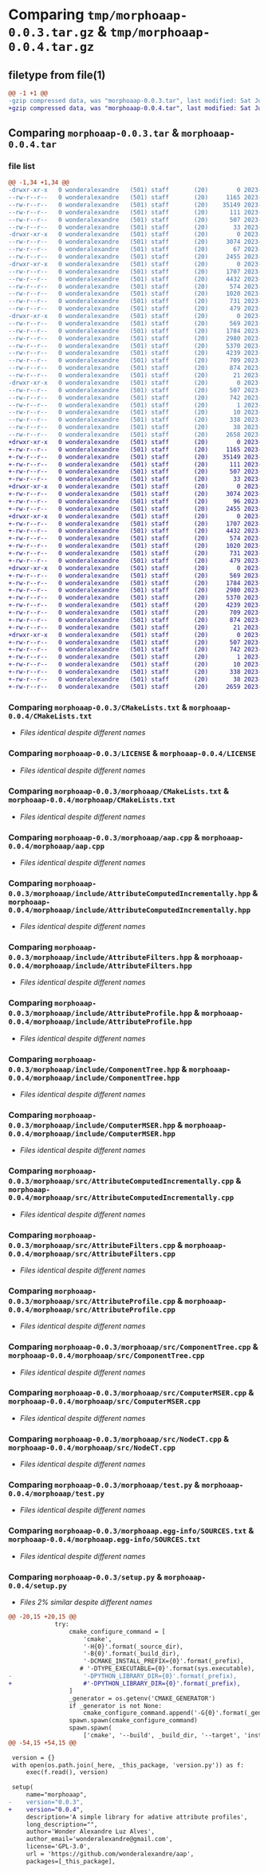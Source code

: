 # Comparing `tmp/morphoaap-0.0.3.tar.gz` & `tmp/morphoaap-0.0.4.tar.gz`

## filetype from file(1)

```diff
@@ -1 +1 @@
-gzip compressed data, was "morphoaap-0.0.3.tar", last modified: Sat Jul 15 17:01:16 2023, max compression
+gzip compressed data, was "morphoaap-0.0.4.tar", last modified: Sat Jul 15 17:25:50 2023, max compression
```

## Comparing `morphoaap-0.0.3.tar` & `morphoaap-0.0.4.tar`

### file list

```diff
@@ -1,34 +1,34 @@
-drwxr-xr-x   0 wonderalexandre   (501) staff       (20)        0 2023-07-15 17:01:16.339725 morphoaap-0.0.3/
--rw-r--r--   0 wonderalexandre   (501) staff       (20)     1165 2023-07-14 16:12:06.000000 morphoaap-0.0.3/CMakeLists.txt
--rw-r--r--   0 wonderalexandre   (501) staff       (20)    35149 2023-07-13 11:33:07.000000 morphoaap-0.0.3/LICENSE
--rw-r--r--   0 wonderalexandre   (501) staff       (20)      111 2023-07-14 16:12:23.000000 morphoaap-0.0.3/MANIFEST.in
--rw-r--r--   0 wonderalexandre   (501) staff       (20)      507 2023-07-15 17:01:16.339353 morphoaap-0.0.3/PKG-INFO
--rw-r--r--   0 wonderalexandre   (501) staff       (20)       33 2023-07-13 13:11:59.000000 morphoaap-0.0.3/README.md
-drwxr-xr-x   0 wonderalexandre   (501) staff       (20)        0 2023-07-15 17:01:16.333530 morphoaap-0.0.3/morphoaap/
--rw-r--r--   0 wonderalexandre   (501) staff       (20)     3074 2023-07-15 16:11:57.000000 morphoaap-0.0.3/morphoaap/CMakeLists.txt
--rw-r--r--   0 wonderalexandre   (501) staff       (20)       67 2023-07-14 16:57:27.000000 morphoaap-0.0.3/morphoaap/__init__.py
--rw-r--r--   0 wonderalexandre   (501) staff       (20)     2455 2023-07-14 16:20:27.000000 morphoaap-0.0.3/morphoaap/aap.cpp
-drwxr-xr-x   0 wonderalexandre   (501) staff       (20)        0 2023-07-15 17:01:16.336957 morphoaap-0.0.3/morphoaap/include/
--rw-r--r--   0 wonderalexandre   (501) staff       (20)     1707 2023-07-14 16:10:54.000000 morphoaap-0.0.3/morphoaap/include/AttributeComputedIncrementally.hpp
--rw-r--r--   0 wonderalexandre   (501) staff       (20)     4432 2023-07-14 16:10:59.000000 morphoaap-0.0.3/morphoaap/include/AttributeFilters.hpp
--rw-r--r--   0 wonderalexandre   (501) staff       (20)      574 2023-07-14 16:11:02.000000 morphoaap-0.0.3/morphoaap/include/AttributeProfile.hpp
--rw-r--r--   0 wonderalexandre   (501) staff       (20)     1020 2023-07-14 16:11:06.000000 morphoaap-0.0.3/morphoaap/include/ComponentTree.hpp
--rw-r--r--   0 wonderalexandre   (501) staff       (20)      731 2023-07-14 16:11:10.000000 morphoaap-0.0.3/morphoaap/include/ComputerMSER.hpp
--rw-r--r--   0 wonderalexandre   (501) staff       (20)      479 2023-07-11 21:03:13.000000 morphoaap-0.0.3/morphoaap/include/NodeCT.hpp
-drwxr-xr-x   0 wonderalexandre   (501) staff       (20)        0 2023-07-15 17:01:16.338906 morphoaap-0.0.3/morphoaap/src/
--rw-r--r--   0 wonderalexandre   (501) staff       (20)      569 2023-07-14 16:11:20.000000 morphoaap-0.0.3/morphoaap/src/AttributeComputedIncrementally.cpp
--rw-r--r--   0 wonderalexandre   (501) staff       (20)     1784 2023-07-14 16:11:23.000000 morphoaap-0.0.3/morphoaap/src/AttributeFilters.cpp
--rw-r--r--   0 wonderalexandre   (501) staff       (20)     2980 2023-07-14 16:11:26.000000 morphoaap-0.0.3/morphoaap/src/AttributeProfile.cpp
--rw-r--r--   0 wonderalexandre   (501) staff       (20)     5370 2023-07-14 16:11:30.000000 morphoaap-0.0.3/morphoaap/src/ComponentTree.cpp
--rw-r--r--   0 wonderalexandre   (501) staff       (20)     4239 2023-07-14 16:11:33.000000 morphoaap-0.0.3/morphoaap/src/ComputerMSER.cpp
--rw-r--r--   0 wonderalexandre   (501) staff       (20)      709 2023-07-14 16:11:37.000000 morphoaap-0.0.3/morphoaap/src/NodeCT.cpp
--rw-r--r--   0 wonderalexandre   (501) staff       (20)      874 2023-07-14 16:19:49.000000 morphoaap-0.0.3/morphoaap/test.py
--rw-r--r--   0 wonderalexandre   (501) staff       (20)       21 2023-07-14 11:33:58.000000 morphoaap-0.0.3/morphoaap/version.py
-drwxr-xr-x   0 wonderalexandre   (501) staff       (20)        0 2023-07-15 17:01:16.334885 morphoaap-0.0.3/morphoaap.egg-info/
--rw-r--r--   0 wonderalexandre   (501) staff       (20)      507 2023-07-15 17:01:16.000000 morphoaap-0.0.3/morphoaap.egg-info/PKG-INFO
--rw-r--r--   0 wonderalexandre   (501) staff       (20)      742 2023-07-15 17:01:16.000000 morphoaap-0.0.3/morphoaap.egg-info/SOURCES.txt
--rw-r--r--   0 wonderalexandre   (501) staff       (20)        1 2023-07-15 17:01:16.000000 morphoaap-0.0.3/morphoaap.egg-info/dependency_links.txt
--rw-r--r--   0 wonderalexandre   (501) staff       (20)       10 2023-07-15 17:01:16.000000 morphoaap-0.0.3/morphoaap.egg-info/top_level.txt
--rw-r--r--   0 wonderalexandre   (501) staff       (20)      338 2023-07-14 11:21:09.000000 morphoaap-0.0.3/pybind11.cmake
--rw-r--r--   0 wonderalexandre   (501) staff       (20)       38 2023-07-15 17:01:16.339849 morphoaap-0.0.3/setup.cfg
--rw-r--r--   0 wonderalexandre   (501) staff       (20)     2658 2023-07-15 17:00:49.000000 morphoaap-0.0.3/setup.py
+drwxr-xr-x   0 wonderalexandre   (501) staff       (20)        0 2023-07-15 17:25:50.533213 morphoaap-0.0.4/
+-rw-r--r--   0 wonderalexandre   (501) staff       (20)     1165 2023-07-14 16:12:06.000000 morphoaap-0.0.4/CMakeLists.txt
+-rw-r--r--   0 wonderalexandre   (501) staff       (20)    35149 2023-07-13 11:33:07.000000 morphoaap-0.0.4/LICENSE
+-rw-r--r--   0 wonderalexandre   (501) staff       (20)      111 2023-07-14 16:12:23.000000 morphoaap-0.0.4/MANIFEST.in
+-rw-r--r--   0 wonderalexandre   (501) staff       (20)      507 2023-07-15 17:25:50.532783 morphoaap-0.0.4/PKG-INFO
+-rw-r--r--   0 wonderalexandre   (501) staff       (20)       33 2023-07-13 13:11:59.000000 morphoaap-0.0.4/README.md
+drwxr-xr-x   0 wonderalexandre   (501) staff       (20)        0 2023-07-15 17:25:50.525388 morphoaap-0.0.4/morphoaap/
+-rw-r--r--   0 wonderalexandre   (501) staff       (20)     3074 2023-07-15 16:11:57.000000 morphoaap-0.0.4/morphoaap/CMakeLists.txt
+-rw-r--r--   0 wonderalexandre   (501) staff       (20)       96 2023-07-15 17:08:14.000000 morphoaap-0.0.4/morphoaap/__init__.py
+-rw-r--r--   0 wonderalexandre   (501) staff       (20)     2455 2023-07-14 16:20:27.000000 morphoaap-0.0.4/morphoaap/aap.cpp
+drwxr-xr-x   0 wonderalexandre   (501) staff       (20)        0 2023-07-15 17:25:50.529624 morphoaap-0.0.4/morphoaap/include/
+-rw-r--r--   0 wonderalexandre   (501) staff       (20)     1707 2023-07-14 16:10:54.000000 morphoaap-0.0.4/morphoaap/include/AttributeComputedIncrementally.hpp
+-rw-r--r--   0 wonderalexandre   (501) staff       (20)     4432 2023-07-14 16:10:59.000000 morphoaap-0.0.4/morphoaap/include/AttributeFilters.hpp
+-rw-r--r--   0 wonderalexandre   (501) staff       (20)      574 2023-07-14 16:11:02.000000 morphoaap-0.0.4/morphoaap/include/AttributeProfile.hpp
+-rw-r--r--   0 wonderalexandre   (501) staff       (20)     1020 2023-07-14 16:11:06.000000 morphoaap-0.0.4/morphoaap/include/ComponentTree.hpp
+-rw-r--r--   0 wonderalexandre   (501) staff       (20)      731 2023-07-14 16:11:10.000000 morphoaap-0.0.4/morphoaap/include/ComputerMSER.hpp
+-rw-r--r--   0 wonderalexandre   (501) staff       (20)      479 2023-07-11 21:03:13.000000 morphoaap-0.0.4/morphoaap/include/NodeCT.hpp
+drwxr-xr-x   0 wonderalexandre   (501) staff       (20)        0 2023-07-15 17:25:50.532134 morphoaap-0.0.4/morphoaap/src/
+-rw-r--r--   0 wonderalexandre   (501) staff       (20)      569 2023-07-14 16:11:20.000000 morphoaap-0.0.4/morphoaap/src/AttributeComputedIncrementally.cpp
+-rw-r--r--   0 wonderalexandre   (501) staff       (20)     1784 2023-07-14 16:11:23.000000 morphoaap-0.0.4/morphoaap/src/AttributeFilters.cpp
+-rw-r--r--   0 wonderalexandre   (501) staff       (20)     2980 2023-07-14 16:11:26.000000 morphoaap-0.0.4/morphoaap/src/AttributeProfile.cpp
+-rw-r--r--   0 wonderalexandre   (501) staff       (20)     5370 2023-07-14 16:11:30.000000 morphoaap-0.0.4/morphoaap/src/ComponentTree.cpp
+-rw-r--r--   0 wonderalexandre   (501) staff       (20)     4239 2023-07-14 16:11:33.000000 morphoaap-0.0.4/morphoaap/src/ComputerMSER.cpp
+-rw-r--r--   0 wonderalexandre   (501) staff       (20)      709 2023-07-14 16:11:37.000000 morphoaap-0.0.4/morphoaap/src/NodeCT.cpp
+-rw-r--r--   0 wonderalexandre   (501) staff       (20)      874 2023-07-14 16:19:49.000000 morphoaap-0.0.4/morphoaap/test.py
+-rw-r--r--   0 wonderalexandre   (501) staff       (20)       21 2023-07-14 11:33:58.000000 morphoaap-0.0.4/morphoaap/version.py
+drwxr-xr-x   0 wonderalexandre   (501) staff       (20)        0 2023-07-15 17:25:50.526777 morphoaap-0.0.4/morphoaap.egg-info/
+-rw-r--r--   0 wonderalexandre   (501) staff       (20)      507 2023-07-15 17:25:49.000000 morphoaap-0.0.4/morphoaap.egg-info/PKG-INFO
+-rw-r--r--   0 wonderalexandre   (501) staff       (20)      742 2023-07-15 17:25:50.000000 morphoaap-0.0.4/morphoaap.egg-info/SOURCES.txt
+-rw-r--r--   0 wonderalexandre   (501) staff       (20)        1 2023-07-15 17:25:49.000000 morphoaap-0.0.4/morphoaap.egg-info/dependency_links.txt
+-rw-r--r--   0 wonderalexandre   (501) staff       (20)       10 2023-07-15 17:25:49.000000 morphoaap-0.0.4/morphoaap.egg-info/top_level.txt
+-rw-r--r--   0 wonderalexandre   (501) staff       (20)      338 2023-07-14 11:21:09.000000 morphoaap-0.0.4/pybind11.cmake
+-rw-r--r--   0 wonderalexandre   (501) staff       (20)       38 2023-07-15 17:25:50.533326 morphoaap-0.0.4/setup.cfg
+-rw-r--r--   0 wonderalexandre   (501) staff       (20)     2659 2023-07-15 17:25:42.000000 morphoaap-0.0.4/setup.py
```

### Comparing `morphoaap-0.0.3/CMakeLists.txt` & `morphoaap-0.0.4/CMakeLists.txt`

 * *Files identical despite different names*

### Comparing `morphoaap-0.0.3/LICENSE` & `morphoaap-0.0.4/LICENSE`

 * *Files identical despite different names*

### Comparing `morphoaap-0.0.3/morphoaap/CMakeLists.txt` & `morphoaap-0.0.4/morphoaap/CMakeLists.txt`

 * *Files identical despite different names*

### Comparing `morphoaap-0.0.3/morphoaap/aap.cpp` & `morphoaap-0.0.4/morphoaap/aap.cpp`

 * *Files identical despite different names*

### Comparing `morphoaap-0.0.3/morphoaap/include/AttributeComputedIncrementally.hpp` & `morphoaap-0.0.4/morphoaap/include/AttributeComputedIncrementally.hpp`

 * *Files identical despite different names*

### Comparing `morphoaap-0.0.3/morphoaap/include/AttributeFilters.hpp` & `morphoaap-0.0.4/morphoaap/include/AttributeFilters.hpp`

 * *Files identical despite different names*

### Comparing `morphoaap-0.0.3/morphoaap/include/AttributeProfile.hpp` & `morphoaap-0.0.4/morphoaap/include/AttributeProfile.hpp`

 * *Files identical despite different names*

### Comparing `morphoaap-0.0.3/morphoaap/include/ComponentTree.hpp` & `morphoaap-0.0.4/morphoaap/include/ComponentTree.hpp`

 * *Files identical despite different names*

### Comparing `morphoaap-0.0.3/morphoaap/include/ComputerMSER.hpp` & `morphoaap-0.0.4/morphoaap/include/ComputerMSER.hpp`

 * *Files identical despite different names*

### Comparing `morphoaap-0.0.3/morphoaap/src/AttributeComputedIncrementally.cpp` & `morphoaap-0.0.4/morphoaap/src/AttributeComputedIncrementally.cpp`

 * *Files identical despite different names*

### Comparing `morphoaap-0.0.3/morphoaap/src/AttributeFilters.cpp` & `morphoaap-0.0.4/morphoaap/src/AttributeFilters.cpp`

 * *Files identical despite different names*

### Comparing `morphoaap-0.0.3/morphoaap/src/AttributeProfile.cpp` & `morphoaap-0.0.4/morphoaap/src/AttributeProfile.cpp`

 * *Files identical despite different names*

### Comparing `morphoaap-0.0.3/morphoaap/src/ComponentTree.cpp` & `morphoaap-0.0.4/morphoaap/src/ComponentTree.cpp`

 * *Files identical despite different names*

### Comparing `morphoaap-0.0.3/morphoaap/src/ComputerMSER.cpp` & `morphoaap-0.0.4/morphoaap/src/ComputerMSER.cpp`

 * *Files identical despite different names*

### Comparing `morphoaap-0.0.3/morphoaap/src/NodeCT.cpp` & `morphoaap-0.0.4/morphoaap/src/NodeCT.cpp`

 * *Files identical despite different names*

### Comparing `morphoaap-0.0.3/morphoaap/test.py` & `morphoaap-0.0.4/morphoaap/test.py`

 * *Files identical despite different names*

### Comparing `morphoaap-0.0.3/morphoaap.egg-info/SOURCES.txt` & `morphoaap-0.0.4/morphoaap.egg-info/SOURCES.txt`

 * *Files identical despite different names*

### Comparing `morphoaap-0.0.3/setup.py` & `morphoaap-0.0.4/setup.py`

 * *Files 2% similar despite different names*

```diff
@@ -20,15 +20,15 @@
             try:
                 cmake_configure_command = [
                     'cmake',
                     '-H{0}'.format(_source_dir),
                     '-B{0}'.format(_build_dir),
                     '-DCMAKE_INSTALL_PREFIX={0}'.format(_prefix),
                    # '-DTYPE_EXECUTABLE={0}'.format(sys.executable),
-                    '-DPYTHON_LIBRARY_DIR={0}'.format(_prefix),
+                    #'-DPYTHON_LIBRARY_DIR={0}'.format(_prefix),
                 ]
                 _generator = os.getenv('CMAKE_GENERATOR')
                 if _generator is not None:
                     cmake_configure_command.append('-G{0}'.format(_generator))
                 spawn.spawn(cmake_configure_command)
                 spawn.spawn(
                     ['cmake', '--build', _build_dir, '--target', 'install'])
@@ -54,15 +54,15 @@
 
 version = {}
 with open(os.path.join(_here, _this_package, 'version.py')) as f:
     exec(f.read(), version)
 
 setup(
     name="morphoaap",
-    version="0.0.3",
+    version="0.0.4",
     description='A simple library for adative attribute profiles',
     long_description="",
     author='Wonder Alexandre Luz Alves',
     author_email='wonderalexandre@gmail.com',
     license='GPL-3.0',
     url = 'https://github.com/wonderalexandre/aap',
     packages=[_this_package],
```


